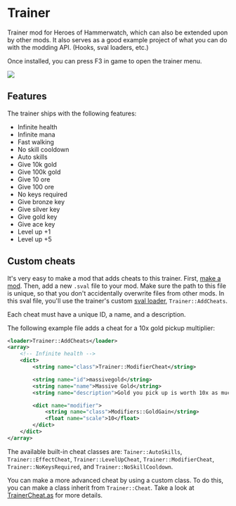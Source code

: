 # Trainer
Trainer mod for Heroes of Hammerwatch, which can also be extended upon by other mods. It also serves as a good example project of what you can do with the modding API. (Hooks, sval loaders, etc.)

Once installed, you can press F3 in game to open the trainer menu.

![](Trainer.gif)

## Features
The trainer ships with the following features:

* Infinite health
* Infinite mana
* Fast walking
* No skill cooldown
* Auto skills
* Give 10k gold
* Give 100k gold
* Give 10 ore
* Give 100 ore
* No keys required
* Give bronze key
* Give silver key
* Give gold key
* Give ace key
* Level up +1
* Level up +5

## Custom cheats
It's very easy to make a mod that adds cheats to this trainer. First, [make a mod](http://wiki.heroesofhammerwatch.com/Mod_base). Then, add a new `.sval` file to your mod. Make sure the path to this file is unique, so that you don't accidentally overwrite files from other mods. In this sval file, you'll use the trainer's custom [sval loader](http://wiki.heroesofhammerwatch.com/SValue_Loaders), `Trainer::AddCheats`.

Each cheat must have a unique ID, a name, and a description.

The following example file adds a cheat for a 10x gold pickup multiplier:

```xml
<loader>Trainer::AddCheats</loader>
<array>
	<!-- Infinite health -->
	<dict>
		<string name="class">Trainer::ModifierCheat</string>

		<string name="id">massivegold</string>
		<string name="name">Massive Gold</string>
		<string name="description">Gold you pick up is worth 10x as much.</string>

		<dict name="modifier">
			<string name="class">Modifiers::GoldGain</string>
			<float name="scale">10</float>
		</dict>
	</dict>
</array>
```

The available built-in cheat classes are: `Tainer::AutoSkills`, `Trainer::EffectCheat`, `Trainer::LevelUpCheat`, `Trainer::ModifierCheat`, `Trainer::NoKeysRequired`, and `Trainer::NoSkillCooldown`.

You can make a more advanced cheat by using a custom class. To do this, you can make a class inherit from `Trainer::Cheat`. Take a look at [TrainerCheat.as](scripts/TrainerCheat.as) for more details.

